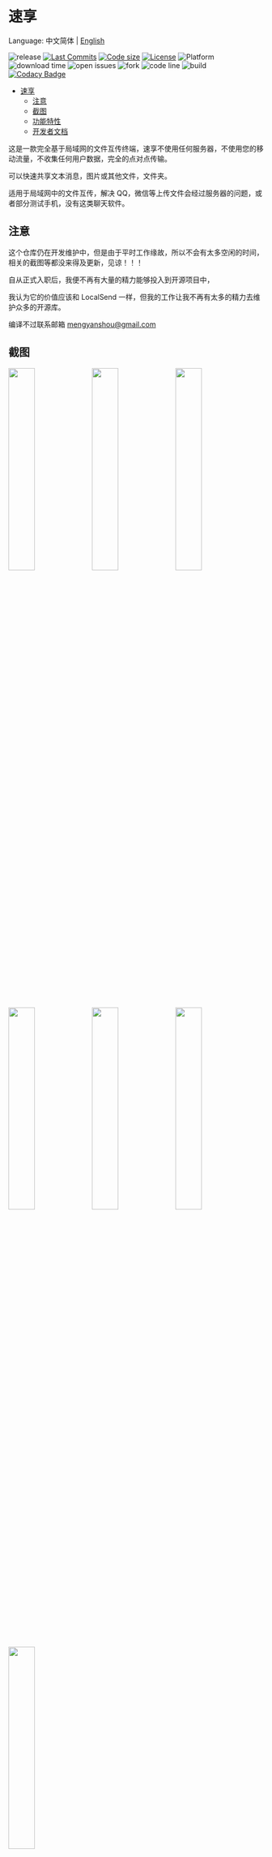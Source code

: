# 速享

Language: 中文简体 | [English](README-EN.md)

![release](https://img.shields.io/github/v/release/nightmare-space/speed_share) 
[![Last Commits](https://img.shields.io/github/last-commit/nightmare-space/speed_share?logo=git&logoColor=white)](https://github.com/nightmare-space/speed_share/commits/master)<!-- [![Pull Requests](https://img.shields.io/github/issues-pr/nightmare-space/speed_share?logo=github&logoColor=white)](https://github.com/nightmare-space/speed_share/pulls) -->
[![Code size](https://img.shields.io/github/languages/code-size/nightmare-space/speed_share?logo=github&logoColor=white)](https://github.com/nightmare-space/speed_share)
[![License](https://img.shields.io/github/license/nightmare-space/speed_share?logo=open-source-initiative&logoColor=green)](https://github.com/nightmare-space/speed_share/blob/master/LICENSE)
 ![Platform](https://img.shields.io/badge/support%20platform-android%20%7C%20web%20%7C%20windows%20%7C%20macos%20%7C%20linux-orange) ![download time](https://img.shields.io/github/downloads/nightmare-space/speed_share/total) ![open issues](https://img.shields.io/github/issues/nightmare-space/speed_share) ![fork](https://img.shields.io/github/forks/nightmare-space/speed_share?style=social) ![code line](https://img.shields.io/tokei/lines/github/nightmare-space/speed_share) ![build](https://img.shields.io/github/workflow/status/nightmare-space/speed_share/SpeedShare%20Publish%20Actions) [![Codacy Badge](https://api.codacy.com/project/badge/Grade/f969750dc4aa424ead664219ddcf321d)](https://app.codacy.com/gh/nightmare-space/speed_share?utm_source=github.com&utm_medium=referral&utm_content=nightmare-space/speed_share&utm_campaign=Badge_Grade)


- [速享](#速享)
  - [注意](#注意)
  - [截图](#截图)
  - [功能特性](#功能特性)
  - [开发者文档](#开发者文档)

这是一款完全基于局域网的文件互传终端，速享不使用任何服务器，不使用您的移动流量，不收集任何用户数据，完全的点对点传输。

可以快速共享文本消息，图片或其他文件，文件夹。

适用于局域网中的文件互传，解决 QQ，微信等上传文件会经过服务器的问题，或者部分测试手机，没有这类聊天软件。

## 注意

这个仓库仍在开发维护中，但是由于平时工作缘故，所以不会有太多空闲的时间，相关的截图等都没来得及更新，见谅！！！

自从正式入职后，我便不再有大量的精力能够投入到开源项目中，

我认为它的价值应该和 LocalSend 一样，但我的工作让我不再有太多的精力去维护众多的开源库。

编译不过联系邮箱 mengyanshou@gmail.com

## 截图

<img src="screenshot/v2/home.png" width="32%" /> <img src="screenshot/v2/remote_file.png" width="32%" height="32%" /> <img src="screenshot/v2/file_manager.png" width="32%" height="32%" /> 

<img src="screenshot/v2/file_manager2.png" width="32%" height="32%" />  <img src="screenshot/v2/personal.png" width="32%" height="32%" /> <img src="screenshot/v2/setting.png" width="32%" height="32%" /> 

<img src="screenshot/v2/chat_window.png" width="32%" />


## 功能特性

- 文件互传
  - 像聊天一样在局域网共享文件
  - 断点续传
  - 图片预览，视频极速在线播放
  - 点对点高速下载，不使用服务器中转
  - 多个设备同时分享与查看
  - 文件夹共享（重构中）
- 远程文件管理
  - 可视化浏览
  - 删除，重命名
- 文件分类:将接受到的文件按扩展名进行分类
- 快速连接
  - UDP 自动连接
  - 扫码连接
  - 输入连接
  - 历史连接
- 文件静态部署：类似 tomcat 或者 nginx，方便设备间使用浏览器查看文件，访问网页
- 支持浏览器加入客户端
- 剪切板极速共享
- 支持多平台：Android、Windows、macOS、Linux
- 响应式设计：适配各种尺寸，平板、手机、横竖屏切换自动适配布局
- 支持Android SAF:可以接收任意App分享的文件
- 桌面端后台运行

## 开发者文档

详见 [DEVELOP.md](docs/DEVELOP.md)

